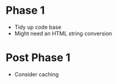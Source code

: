 Phase 1
=======

* Tidy up code base
* Might need an HTML string conversion

Post Phase 1
============

* Consider caching
